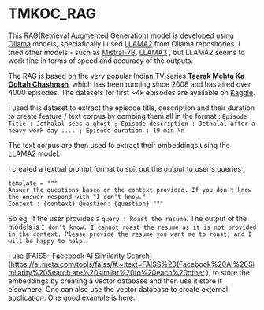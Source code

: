 # TMKOC_RAG

This RAG(Retrieval Augmented Generation) model is developed using [Ollama](https://ollama.com/) models, speciafically I used [LLAMA2](https://ai.meta.com/blog/large-language-model-llama-meta-ai/) from Ollama repositories. I tried other models - such as [Mistral-7B](https://mistral.ai/news/announcing-mistral-7b/), [LLAMA3](https://www.llama.com/) , but LLAMA2 seems to work fine in terms of speed and accuracy of the outputs. 

The RAG is based on the very popular Indian TV series [**Taarak Mehta Ka Ooltah Chashmah**](https://www.google.com/search?gs_ssp=eJzj4tLP1TcwtSjIMy0wYPTiKUlMLErMVshNzShJBABlqAgq&q=taarak+mehta&rlz=1C5CHFA_enIT994IT994&oq=taarak+m&gs_lcrp=EgZjaHJvbWUqEAgCEC4YgwEY1AIYsQMYgAQyEAgAEAAYgwEY4wIYsQMYgAQyEAgBEC4YgwEY1AIYsQMYgAQyEAgCEC4YgwEY1AIYsQMYgAQyBggDEEUYOTIHCAQQLhiABDIGCAUQRRg8MgYIBhBFGDwyBggHEEUYPNIBCDI1NDBqMGo3qAIAsAIA&sourceid=chrome&ie=UTF-8), which has been running since 2008 and has aired over 4000 episodes. The datasets for first ~4k episodes are available on [Kaggle](https://www.kaggle.com/datasets/rishabhbhartiya/taarak-mehta-ka-ooltah-chashmah-episode-dateset/data). 

I used this dataset to extract the episode title, description and their duration to create feature / text corpus by combing them all in the format : 
``
Episode Title : Jethalal sees a ghost ; Episode description : Jethalal after a heavy work day .... ; Episode duration : 19 min \n 
``

The text corpus are then used to extract their embeddings using the LLAMA2 model. 

I created a textual prompt format to spit out the output to user's queries : 

``
template = """ 
``
<br/>
``
Answer the questions based on the context provided. If you don't know the answer respond with "I don't know."
``
<br/>
``
Context : {context}
Question: {question}
"""
``

So eg. If the user provides a ``query : Roast the resume``. The output of the models is ``I don't know. I cannot roast the resume as it is not provided in the context. Please provide the resume you want me to roast, and I will be happy to help.``

I use [FAISS- Facebook AI Similarity Search](https://ai.meta.com/tools/faiss/#:~:text=FAISS%20(Facebook%20AI%20Similarity%20Search,are%20similar%20to%20each%20other.), to store the embeddings by creating a vector database and then use it store it elsewhere. 
One can also use the vector database to create external application. One good example is [here](https://python.langchain.com/docs/integrations/vectorstores/faiss/). 
